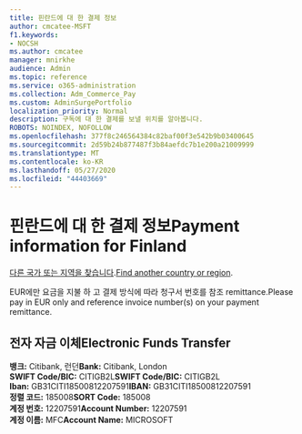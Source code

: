 ```yaml
---
title: 핀란드에 대 한 결제 정보
author: cmcatee-MSFT
f1.keywords:
- NOCSH
ms.author: cmcatee
manager: mnirkhe
audience: Admin
ms.topic: reference
ms.service: o365-administration
ms.collection: Adm_Commerce_Pay
ms.custom: AdminSurgePortfolio
localization_priority: Normal
description: 구독에 대 한 결제를 보낼 위치를 알아봅니다.
ROBOTS: NOINDEX, NOFOLLOW
ms.openlocfilehash: 377f8c246564384c82baf00f3e542b9b03400645
ms.sourcegitcommit: 2d59b24b877487f3b84aefdc7b1e200a21009999
ms.translationtype: MT
ms.contentlocale: ko-KR
ms.lasthandoff: 05/27/2020
ms.locfileid: "44403669"
---
```

# <a name="payment-information-for-finland"></a><span data-ttu-id="085fc-103">핀란드에 대 한 결제 정보</span><span class="sxs-lookup"><span data-stu-id="085fc-103">Payment information for Finland</span></span>

<span data-ttu-id="085fc-104">[다른 국가 또는 지역을 찾습니다](../billing-and-payments/pay-for-your-subscription.md).</span><span class="sxs-lookup"><span data-stu-id="085fc-104">[Find another country or region](../billing-and-payments/pay-for-your-subscription.md).</span></span>

<span data-ttu-id="085fc-105">EUR에만 요금을 지불 하 고 결제 방식에 따라 청구서 번호를 참조 remittance.</span><span class="sxs-lookup"><span data-stu-id="085fc-105">Please pay in EUR only and reference invoice number(s) on your payment remittance.</span></span>

## <a name="electronic-funds-transfer"></a><span data-ttu-id="085fc-106">전자 자금 이체</span><span class="sxs-lookup"><span data-stu-id="085fc-106">Electronic Funds Transfer</span></span>

<span data-ttu-id="085fc-107">**뱅크:** Citibank, 런던</span><span class="sxs-lookup"><span data-stu-id="085fc-107">**Bank:** Citibank, London</span></span>  
<span data-ttu-id="085fc-108">**SWIFT Code/BIC:** CITIGB2L</span><span class="sxs-lookup"><span data-stu-id="085fc-108">**SWIFT Code/BIC:** CITIGB2L</span></span>  
<span data-ttu-id="085fc-109">**Iban:** GB31CITI18500812207591</span><span class="sxs-lookup"><span data-stu-id="085fc-109">**IBAN:** GB31CITI18500812207591</span></span>  
<span data-ttu-id="085fc-110">**정렬 코드:** 185008</span><span class="sxs-lookup"><span data-stu-id="085fc-110">**SORT Code:** 185008</span></span>  
<span data-ttu-id="085fc-111">**계정 번호:** 12207591</span><span class="sxs-lookup"><span data-stu-id="085fc-111">**Account Number:** 12207591</span></span>  
<span data-ttu-id="085fc-112">**계정 이름:** MFC</span><span class="sxs-lookup"><span data-stu-id="085fc-112">**Account Name:** MICROSOFT</span></span>  